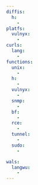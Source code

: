 ```yaml
---
diffis:
  h:
    -
platfs:
  vulnyx:
    -
curls:
  lang:
    -
functions:
  unix:
    -
  h:
    -
  vulnyx:
    -
  snmp:
    -
  bf:
    -
  rce:
    -
  tunnel:
    -
  sudo:
    -

wals:
  langwu:
    -
---
```

